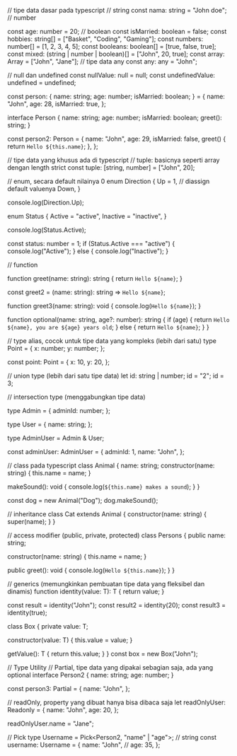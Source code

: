 // tipe data dasar pada typescript
// string
const nama: string = "John doe";
// number

const age: number = 20;
// boolean
const isMarried: boolean = false;
const hobbies: string[] = ["Basket", "Coding", "Gaming"];
const numbers: number[] = [1, 2, 3, 4, 5];
const booleans: boolean[] = [true, false, true];
const mixed: (string | number | boolean)[] = ["John", 20, true];
const array: Array<string> = ["John", "Jane"];
// tipe data any
const any: any = "John";

// null dan undefined
const nullValue: null = null;
const undefinedValue: undefined = undefined;

const person: {
name: string;
age: number;
isMarried: boolean;
} = {
name: "John",
age: 28,
isMarried: true,
};

interface Person {
name: string;
age: number;
isMarried: boolean;
greet(): string;
}

const person2: Person = {
name: "John",
age: 29,
isMarried: false,
greet() {
return `Hello ${this.name}`;
},
};

// tipe data yang khusus ada di typescript
// tuple: basicnya seperti array dengan length strict
const tuple: [string, number] = ["John", 20];

// enum, secara default nilainya 0
enum Direction {
Up = 1, // diassign default valuenya
Down,
}

console.log(Direction.Up);

enum Status {
Active = "active",
Inactive = "inactive",
}

console.log(Status.Active);

const status: number = 1;
if (Status.Active === "active") {
console.log("Active");
} else {
console.log("Inactive");
}

// function

function greet(name: string): string {
return `Hello ${name}`;
}

const greet2 = (name: string): string => `Hello ${name}`;

function greet3(name: string): void {
console.log(`Hello ${name}`);
}

function optional(name: string, age?: number): string {
if (age) {
return `Hello ${name}, you are ${age} years old`;
} else {
return `Hello ${name}`;
}
}

// type alias, cocok untuk tipe data yang kompleks (lebih dari satu)
type Point = {
x: number;
y: number;
};

const point: Point = {
x: 10,
y: 20,
};

// union type (lebih dari satu tipe data)
let id: string | number;
id = "2";
id = 3;

// intersection type (menggabungkan tipe data)

type Admin = {
adminId: number;
};

type User = {
name: string;
};

type AdminUser = Admin & User;

const adminUser: AdminUser = {
adminId: 1,
name: "John",
};

// class pada typescript
class Animal {
name: string;
constructor(name: string) {
this.name = name;
}

makeSound(): void {
console.log(`${this.name} makes a sound`);
}
}

const dog = new Animal("Dog");
dog.makeSound();

// inheritance
class Cat extends Animal {
constructor(name: string) {
super(name);
}
}

// access modifier (public, private, protected)
class Persons {
public name: string;

constructor(name: string) {
this.name = name;
}

public greet(): void {
console.log(`Hello ${this.name}`);
}
}

// generics (memungkinkan pembuatan tipe data yang fleksibel dan dinamis)
function identity<T>(value: T): T {
return value;
}

const result = identity<string>("John");
const result2 = identity<number>(20);
const result3 = identity<boolean>(true);

class Box<T> {
private value: T;

constructor(value: T) {
this.value = value;
}

getValue(): T {
return this.value;
}
}
const box = new Box<string>("John");

// Type Utility
// Partial, tipe data yang dipakai sebagian saja, ada yang optional
interface Person2 {
name: string;
age: number;
}

const person3: Partial<Person2> = {
name: "John",
};

// readOnly, property yang dibuat hanya bisa dibaca saja
let readOnlyUser: Readonly<Person2> = {
name: "John",
age: 20,
};

readOnlyUser.name = "Jane";

// Pick
type Username = Pick<Person2, "name" | "age">; // string
const username: Username = {
name: "John",
// age: 35,
};

